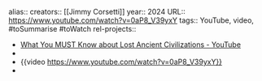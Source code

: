 alias::
creators:: [[Jimmy Corsetti]] 
year:: 2024
URL:: https://www.youtube.com/watch?v=0aP8_V39yxY
tags:: YouTube, video, #toSummarise #toWatch 
rel-projects::


- [What You MUST Know about Lost Ancient Civilizations - YouTube](https://www.youtube.com/watch?v=0aP8_V39yxY)
-
- {{video https://www.youtube.com/watch?v=0aP8_V39yxY}}
-